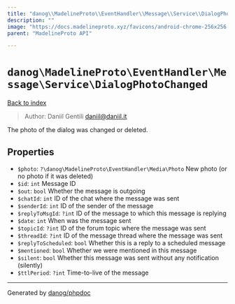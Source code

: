 ```yaml
---
title: "danog\\MadelineProto\\EventHandler\\Message\\Service\\DialogPhotoChanged: The photo of the dialog was changed or deleted."
description: ""
image: "https://docs.madelineproto.xyz/favicons/android-chrome-256x256.png"
parent: "MadelineProto API"

---
```

# `danog\MadelineProto\EventHandler\Message\Service\DialogPhotoChanged`
[Back to index](../../../../../index.html)

> Author: Daniil Gentili <daniil@daniil.it>  
  

The photo of the dialog was changed or deleted.  



## Properties
* `$photo`: `?\danog\MadelineProto\EventHandler\Media\Photo` New photo (or no photo if it was deleted)
* `$id`: `int` Message ID
* `$out`: `bool` Whether the message is outgoing
* `$chatId`: `int` ID of the chat where the message was sent
* `$senderId`: `int` ID of the sender of the message
* `$replyToMsgId`: `?int` ID of the message to which this message is replying
* `$date`: `int` When was the message sent
* `$topicId`: `?int` ID of the forum topic where the message was sent
* `$threadId`: `?int` ID of the message thread where the message was sent
* `$replyToScheduled`: `bool` Whether this is a reply to a scheduled message
* `$mentioned`: `bool` Whether we were mentioned in this message
* `$silent`: `bool` Whether this message was sent without any notification (silently)
* `$ttlPeriod`: `?int` Time-to-live of the message
---
Generated by [danog/phpdoc](https://phpdoc.daniil.it)
